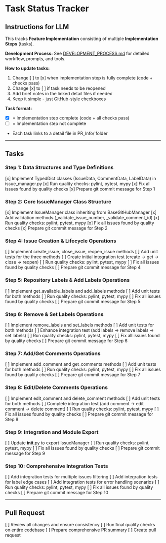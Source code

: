 # Task Status Tracker

## Instructions for LLM

This tracks **Feature Implementation** consisting of multiple **Implementation Steps** (tasks).

**Development Process:** See [DEVELOPMENT_PROCESS.md](./DEVELOPMENT_PROCESS.md) for detailed workflow, prompts, and tools.

**How to update tasks:**
1. Change [ ] to [x] when implementation step is fully complete (code + checks pass)
2. Change [x] to [ ] if task needs to be reopened
3. Add brief notes in the linked detail files if needed
4. Keep it simple - just GitHub-style checkboxes

**Task format:**
- [x] = Implementation step complete (code + all checks pass)
- [ ] = Implementation step not complete
- Each task links to a detail file in PR_Info/ folder

---

## Tasks

### Step 1: Data Structures and Type Definitions
[x] Implement TypedDict classes (IssueData, CommentData, LabelData) in issue_manager.py
[x] Run quality checks: pylint, pytest, mypy
[x] Fix all issues found by quality checks
[x] Prepare git commit message for Step 1

### Step 2: Core IssueManager Class Structure
[x] Implement IssueManager class inheriting from BaseGitHubManager
[x] Add validation methods (_validate_issue_number, _validate_comment_id)
[x] Run quality checks: pylint, pytest, mypy
[x] Fix all issues found by quality checks
[x] Prepare git commit message for Step 2

### Step 4: Issue Creation & Lifecycle Operations
[ ] Implement create_issue, close_issue, reopen_issue methods
[ ] Add unit tests for the three methods
[ ] Create initial integration test (create → get → close → reopen)
[ ] Run quality checks: pylint, pytest, mypy
[ ] Fix all issues found by quality checks
[ ] Prepare git commit message for Step 4

### Step 5: Repository Labels & Add Labels Operations
[ ] Implement get_available_labels and add_labels methods
[ ] Add unit tests for both methods
[ ] Run quality checks: pylint, pytest, mypy
[ ] Fix all issues found by quality checks
[ ] Prepare git commit message for Step 5

### Step 6: Remove & Set Labels Operations
[ ] Implement remove_labels and set_labels methods
[ ] Add unit tests for both methods
[ ] Enhance integration test (add labels → remove labels → set labels)
[ ] Run quality checks: pylint, pytest, mypy
[ ] Fix all issues found by quality checks
[ ] Prepare git commit message for Step 6

### Step 7: Add/Get Comments Operations
[ ] Implement add_comment and get_comments methods
[ ] Add unit tests for both methods
[ ] Run quality checks: pylint, pytest, mypy
[ ] Fix all issues found by quality checks
[ ] Prepare git commit message for Step 7

### Step 8: Edit/Delete Comments Operations
[ ] Implement edit_comment and delete_comment methods
[ ] Add unit tests for both methods
[ ] Complete integration test (add comment → edit comment → delete comment)
[ ] Run quality checks: pylint, pytest, mypy
[ ] Fix all issues found by quality checks
[ ] Prepare git commit message for Step 8

### Step 9: Integration and Module Export
[ ] Update __init__.py to export IssueManager
[ ] Run quality checks: pylint, pytest, mypy
[ ] Fix all issues found by quality checks
[ ] Prepare git commit message for Step 9

### Step 10: Comprehensive Integration Tests
[ ] Add integration tests for multiple issues filtering
[ ] Add integration tests for label edge cases
[ ] Add integration tests for error handling scenarios
[ ] Run quality checks: pylint, pytest, mypy
[ ] Fix all issues found by quality checks
[ ] Prepare git commit message for Step 10

---

## Pull Request
[ ] Review all changes and ensure consistency
[ ] Run final quality checks on entire codebase
[ ] Prepare comprehensive PR summary
[ ] Create pull request